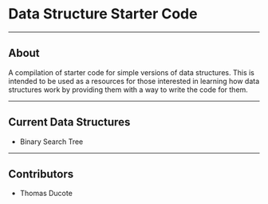 # Data Structure Starter Code

___

## About

A compilation of starter code for simple versions of data structures. This is intended to be used as a resources for those interested in learning how data structures work by providing them with a way to write the code for them.

___

## Current Data Structures

* Binary Search Tree

___

## Contributors

* Thomas Ducote

